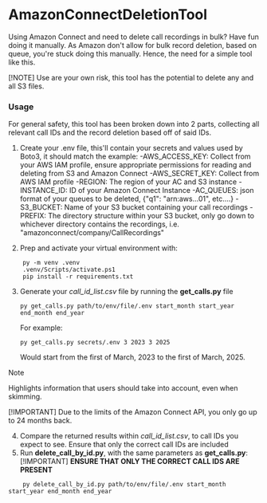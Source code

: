 # AmazonConnectDeletionTool

Using Amazon Connect and need to delete call recordings in bulk? Have fun doing it manually. As Amazon don't allow for bulk record deletion, based on queue, you're stuck doing this manually. Hence, the need for a simple tool like this.

[!NOTE]
Use are your own risk, this tool has the potential to delete any and all S3 files.

### Usage
For general safety, this tool has been broken down into 2 parts, collecting all relevant call IDs and the record deletion based off of said IDs.

1. Create your .env file, this'll contain your secrets and values used by Boto3, it should match the example:
	-AWS_ACCESS_KEY: Collect from your AWS IAM profile, ensure appropriate permissions for reading and deleting from S3 and Amazon Connect
	-AWS_SECRET_KEY: Collect from AWS IAM profile
	-REGION: The region of your AC and S3 instance
	-INSTANCE_ID: ID of your Amazon Connect Instance
	-AC_QUEUES: json format of your queues to be deleted, {"q1": "arn:aws...01", etc....}
	-S3_BUCKET: Name of your S3 bucket containing your call recordings
	-PREFIX: The directory structure within your S3 bucket, only go down to whichever directory contains the recordings, i.e. "amazonconnect/company/CallRecordings"

2. Prep and activate your virtual environment with:
```
    py -m venv .venv
    .venv/Scripts/activate.ps1
    pip install -r requirements.txt
```

3. Generate your *call_id_list.csv* file by running the **get_calls.py** file
	```
	py get_calls.py path/to/env/file/.env start_month start_year end_month end_year
	```
	For example:
	```
	py get_calls.py secrets/.env 3 2023 3 2025
	```
	Would start from the first of March, 2023 to the first of March, 2025.

> [!NOTE]  
> Highlights information that users should take into account, even when skimming.

[!IMPORTANT]
Due to the limits of the Amazon Connect API, you only go up to 24 months back.
	
4. Compare the returned results within *call_id_list.csv*, to call IDs you expect to see. Ensure that only the correct call IDs are included
5. Run **delete_call_by_id.py**, with the same parameters as **get_calls.py**:
[!IMPORTANT]
**ENSURE THAT ONLY THE CORRECT CALL IDS ARE PRESENT**
```
	py delete_call_by_id.py path/to/env/file/.env start_month start_year end_month end_year
```
